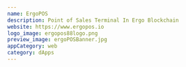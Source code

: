 ```yaml
---
name: ErgoPOS
description: Point of Sales Terminal In Ergo Blockchain
website: https://www.ergopos.io
logo_image: ergopos88logo.png
preview_image: ergoPOSBanner.jpg
appCategory: web
category: dApps
---
```

